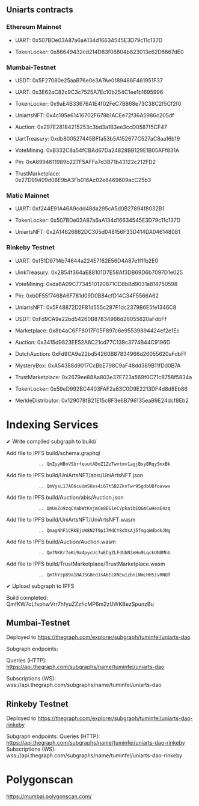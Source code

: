 ## Uniarts contracts

### Ethereum Mainnet

- UART: 0x507BDe03A87a6aA134d16634545E3D79c11c137D

- TokenLocker: 0x86649432cd214D83f08804b823013e62D6667dE0

### Mumbai-Testnet

- USDT: 0x5F27080e25aaB76e0e3A7Ae0189486F461951F37

- UART: 0x3E62aC82c9C3c7525A7Ec10b254C1ee1b1695996

- TokenLocker: 0x9aE4B33676A1E4f02FeC7B868e73C38C2f5Cf2f0

- UniartsNFT: 0x4c195e61416702F678b1ACEe72f36A5986c205df

- Auction: 0x297E28184215253c3bd3a1B3ee3ccD0587f5CF47

- UartTreasury: 0xdb800527445BFfa53b5A152677C527aC8aa16b19

- VoteMining: 0xB332C8a54fCBAd67Da24828BB129E1B05AFf831A

- Pin: 0xA8994611989b227F5AFFa7d3B71b43122c212FD2

- TrustMarketplace: 0x27D99409d08E9bA3Fb016Ac02e8469609acC25b3

### Matic Mainnet

- UART: 0xf244E91A46A9cdd48da295cA5d0B27894f8032B1

- TokenLocker: 0x507BDe03A87a6aA134d16634545E3D79c11c137D

- UniartsNFT: 0x2A14626662DC305d048156F33D414DA046148081

### Rinkeby Testnet

- UART: 0xf51D9714b74644a224E7f62E56D4A87e1f1fb2E0

- UinkTreasury: 0x2B54f364aE88101D7E58Af3DB69D6b7097D1e025

- VoteMining: 0xda8A09C7734510120871CD8bBd9031a814750598

- Pin: 0xb0F55f7468A6F781d09D0B84cfD14C34F5566A62

- UniartsNFT: 0x5F48872D2F81d555c287F1dc2379B6E5fe1346C8

- USDT: 0xFd9CA9e22bd54260B87834966d26055620aFdbFf

- Marketplace: 0x8b4aC6FF8017F05F897c6e95539894424ef2e1Ec

- Auction: 0x3415d9823EE52A8C21cd77C138c3774B44C9196D

- DutchAuction: 0xFd9CA9e22bd54260B87834966d26055620aFdbFf

- MysteryBox: 0xA54388d9017CcBbE798C9aF48dd389B11fDd0B7A

- TrustMarketplace: 0x2679ee88Aa803e37E723a569f0C71c8758f5834a

- TokenLocker: 0x59eD992BC4403FAF2a83C0D9E2213DF4d8d8Eb86

- MerkleDistributor: 0x129078fB21E15c8F3e6B796135eaB9E24dcf8Eb2

# Indexing Services

✔ Write compiled subgraph to build/

  Add file to IPFS build/schema.graphql

                .. QmZyyWBnVSbrfeuutABmZ1ZzTwntmv1agjBsyBRqySmxBk

  Add file to IPFS build/UniArtsNFT/abis/UniArtsNFT.json

                .. QmVysL17A66cuUmSKes4i67t5B2ZkvTwr9SgdbUBfoavwx

  Add file to IPFS build/Auction/abis/Auction.json

                .. QmUxZu9zqCVabWtKvjmCe8EG1eCVpkaibEQGmCwHeaE4zq

  Add file to IPFS build/UniArtsNFT/UniArtsNFT.wasm

                .. QmagNhF1CRkEjoW8N2T9p17MdCY8dXsAj5fmgqWdbdkJNg

  Add file to IPFS build/Auction/Auction.wasm

                .. QmfNKKr7eKi9a4pycUc7uECgZLFdUbN3eHu9LqckUN8MhU

  Add file to IPFS build/TrustMarketplace/TrustMarketplace.wasm
  
                .. QmThYzp89a18AJSG8edJsA6EcXNEw1zbniNmLHH51vRNQf

                
✔ Upload subgraph to IPFS

Build completed: QmfKW7oLfxphwVrr7hfyuZZzficMP6m2zUWKBezSpunzBu

## Mumbai-Testnet

Deployed to https://thegraph.com/explorer/subgraph/tuminfei/uniarts-dao

Subgraph endpoints:

Queries (HTTP):     https://api.thegraph.com/subgraphs/name/tuminfei/uniarts-dao

Subscriptions (WS): wss://api.thegraph.com/subgraphs/name/tuminfei/uniarts-dao

## Rinkeby Testnet

Deployed to https://thegraph.com/explorer/subgraph/tuminfei/uniarts-dao-rinkeby

Subgraph endpoints:
Queries (HTTP):     https://api.thegraph.com/subgraphs/name/tuminfei/uniarts-dao-rinkeby
Subscriptions (WS): wss://api.thegraph.com/subgraphs/name/tuminfei/uniarts-dao-rinkeby



# Polygonscan

https://mumbai.polygonscan.com/